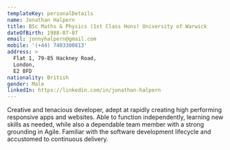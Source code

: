 ```yaml
---
templateKey: personalDetails
name: Jonathan Halpern
title: BSc Maths & Physics (1st Class Hons) University of Warwick
dateOfBirth: 1988-07-07
email: jonnyhalpern@gmail.com
mobile: '(+44) 7403300813'
address: >
  Flat 1, 79-85 Hackney Road,
  London,
  E2 8FD
nationality: British
gender: Male
linkedIn: https://linkedin.com/in/jonathan-halpern
---
```


Creative and tenacious developer, adept at rapidly creating high performing responsive apps and websites. Able to function independently, learning new skills as needed, while also a dependable team member
with a strong grounding in Agile. Familiar with the software development lifecycle and accustomed to continuous delivery.
